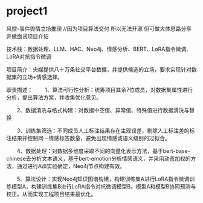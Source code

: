 # project1
风控-事件舆情立场推理  //因为项目算法交付 所以无法开源 但可做大体思路分享 并做面试项目介绍

技术栈：数据处理、LLM、HAC、Neo4j、情感分析、BERT、LoRA指令微调、LoRA对抗指令微调

项目简介：央媒提供八十万条社交平台数据，并提供候选的立场，要求实现针对数据集的立场+情感选择。

职责描述：
　　1、算法可行性分析：统筹项目其余7位成员，对数据集属性进行分析，提出算法方案，并收集优化意见。

　　2、数据清洗与格式构建：对数据中空值、异常值、特殊值进行数据清洗与替换

　　3、训练集筛选：不同成员人工标注结果存在主观误差，剔除人工标注差的标注结果并控制同一情感标签数量，避免出现情感或语义级别的过拟合。

　　4、数据处理：对数据多维度采取不同的向量化表示方法，基于bert-base-chinese去分析文本语义，基于bert-emotion分析情感语义，并采用动态加权的方法，通过进行A\B实验确定，Neo4j节点构建有效。

　　5、算法设计：实现Neo4j知识图谱构建，构建训练集A进行LoRA指令微调训练模型A，构建训练集B进行LoRA指令对抗微调模型B。模型A和模型B协同预测与校正。从而实现工程项目结果最优化。
